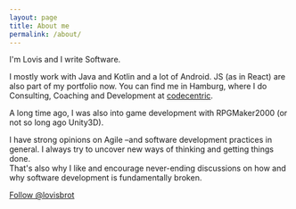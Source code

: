 ```yaml
---
layout: page
title: About me
permalink: /about/
---
```


I'm Lovis and I write Software.

I mostly work with Java and Kotlin and a lot of Android. JS (as in React) are also part of my portfolio now. You can find me in Hamburg, where I do Consulting, Coaching and Development at [codecentric](https://www.codecentric.de). 

A long time ago, I was also into game development with RPGMaker2000 (or not so long ago Unity3D). 

I have strong opinions on Agile &ndash;and software development practices in general.
I always try to uncover new ways of thinking and getting things done.  
That's also why I like and encourage never-ending discussions on how and why software development is fundamentally broken.



<a href="https://twitter.com/lovisbrot" class="twitter-follow-button" data-show-count="false" data-size="large">Follow @lovisbrot</a>


<script>!function(d,s,id){var js,fjs=d.getElementsByTagName(s)[0],p=/^http:/.test(d.location)?'http':'https';if(!d.getElementById(id)){js=d.createElement(s);js.id=id;js.src=p+'://platform.twitter.com/widgets.js';fjs.parentNode.insertBefore(js,fjs);}}(document, 'script', 'twitter-wjs');</script>
